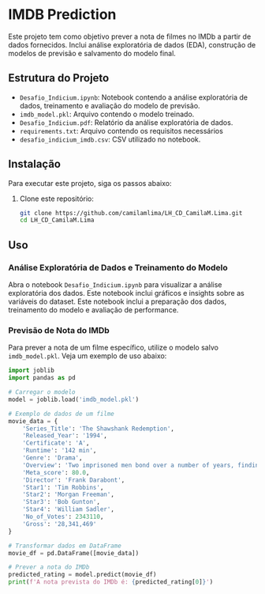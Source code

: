 # IMDB Prediction

Este projeto tem como objetivo prever a nota de filmes no IMDb a partir de dados fornecidos. Inclui análise exploratória de dados (EDA), construção de modelos de previsão e salvamento do modelo final.

## Estrutura do Projeto

- `Desafio_Indicium.ipynb`: Notebook contendo a análise exploratória de dados, treinamento e avaliação do modelo de previsão.
- `imdb_model.pkl`: Arquivo contendo o modelo treinado.
- `Desafio_Indicium.pdf`: Relatório da análise exploratória de dados.
- `requirements.txt`: Arquivo contendo os requisitos necessários
- `desafio_indicium_imdb.csv`: CSV utilizado no notebook. 

## Instalação

Para executar este projeto, siga os passos abaixo:

1. Clone este repositório:
    ```bash
    git clone https://github.com/camilamlima/LH_CD_CamilaM.Lima.git
    cd LH_CD_CamilaM.Lima
    ```


## Uso

### Análise Exploratória de Dados e Treinamento do Modelo

Abra o notebook `Desafio_Indicium.ipynb` para visualizar a análise exploratória dos dados. Este notebook inclui gráficos e insights sobre as variáveis do dataset. Este notebook inclui a preparação dos dados, treinamento do modelo e avaliação de performance.

### Previsão de Nota do IMDb

Para prever a nota de um filme específico, utilize o modelo salvo `imdb_model.pkl`. Veja um exemplo de uso abaixo:

```python
import joblib
import pandas as pd

# Carregar o modelo
model = joblib.load('imdb_model.pkl')

# Exemplo de dados de um filme
movie_data = {
    'Series_Title': 'The Shawshank Redemption',
    'Released_Year': '1994',
    'Certificate': 'A',
    'Runtime': '142 min',
    'Genre': 'Drama',
    'Overview': 'Two imprisoned men bond over a number of years, finding solace and eventual redemption through acts of common decency.',
    'Meta_score': 80.0,
    'Director': 'Frank Darabont',
    'Star1': 'Tim Robbins',
    'Star2': 'Morgan Freeman',
    'Star3': 'Bob Gunton',
    'Star4': 'William Sadler',
    'No_of_Votes': 2343110,
    'Gross': '28,341,469'
}

# Transformar dados em DataFrame
movie_df = pd.DataFrame([movie_data])

# Prever a nota do IMDb
predicted_rating = model.predict(movie_df)
print(f'A nota prevista do IMDb é: {predicted_rating[0]}')
